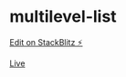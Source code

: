 # multilevel-list

[Edit on StackBlitz ⚡️](https://stackblitz.com/edit/multilevel-list)

[Live ](https://multilevel-list.stackblitz.io)
